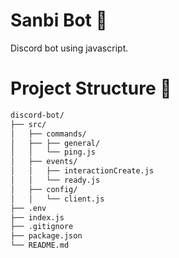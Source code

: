 # Sanbi Bot 🤖
Discord bot using javascript.

# Project Structure 🌳
```bash
discord-bot/
├── src/
│   ├── commands/
│   ├── ├── general/
│   │   └── ping.js
│   ├── events/
│   │   ├── interactionCreate.js
│   │   └── ready.js
│   ├── config/
│   │   └── client.js
├── .env
├── index.js
├── .gitignore
├── package.json
└── README.md
```